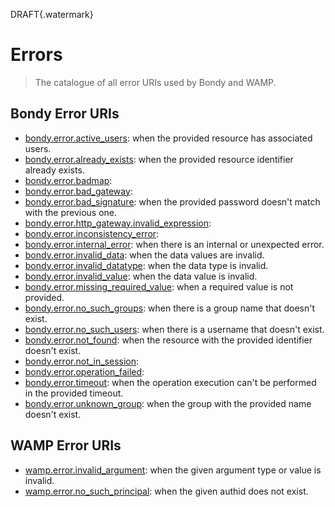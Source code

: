 DRAFT{.watermark}
# Errors
> The catalogue of all error URIs used by Bondy and WAMP.

## Bondy Error URIs

* [bondy.error.active_users](/reference/wamp_api/errors/active_users): when the provided resource has associated users.
* [bondy.error.already_exists](/reference/wamp_api/errors/already_exists): when the provided resource identifier already exists.
* [bondy.error.badmap]():
* [bondy.error.bad_gateway]():
* [bondy.error.bad_signature](/reference/wamp_api/errors/bad_signature): when the provided password doesn't match with the previous one.
* [bondy.error.http_gateway.invalid_expression]():
* [bondy.error.inconsistency_error]():
* [bondy.error.internal_error](/reference/wamp_api/errors/internal_error): when there is an internal or unexpected error.
* [bondy.error.invalid_data](/reference/wamp_api/errors/invalid_data): when the data values are invalid.
* [bondy.error.invalid_datatype](/reference/wamp_api/errors/invalid_datatype): when the data type is invalid.
* [bondy.error.invalid_value](/reference/wamp_api/errors/invalid_value): when the data value is invalid.
* [bondy.error.missing_required_value](/reference/wamp_api/errors/missing_required_value): when a required value is not provided.
* [bondy.error.no_such_groups](/reference/wamp_api/errors/no_such_groups): when there is a group name that doesn't exist.
* [bondy.error.no_such_users](/reference/wamp_api/errors/no_such_users): when there is a username that doesn't exist.
* [bondy.error.not_found](/reference/wamp_api/errors/not_found): when the resource with the provided identifier doesn't exist.
* [bondy.error.not_in_session]():
* [bondy.error.operation_failed]():
* [bondy.error.timeout](/reference/wamp_api/errors/timeout): when the operation execution can't be performed in the provided timeout.
* [bondy.error.unknown_group](/reference/wamp_api/errors/unknown_group): when the group with the provided name doesn't exist.


## WAMP Error URIs

* [wamp.error.invalid_argument](/reference/wamp_api/errors/wamp_invalid_argument): when the given argument type or value is invalid.
* [wamp.error.no_such_principal](/reference/wamp_api/errors/wamp_no_such_principal): when the given authid does not exist.